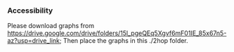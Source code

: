 ### Accessibility

Please download graphs from https://drive.google.com/drive/folders/15l_pgeQEq5Xgvf6mF01IE_85x67n5-az?usp=drive_link; Then place the graphs in this ./2hop folder.

